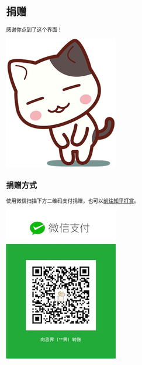 # 捐赠

感谢你点到了这个界面！

![](assets/thx.png)


## 捐赠方式

使用微信扫描下方二维码支付捐赠，也可以[前往知乎打赏](https://zhuanlan.zhihu.com/p/25574486)。

![](assets/wechat.jpg)
